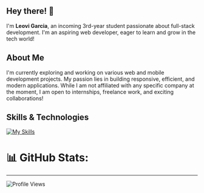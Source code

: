 ## Hey there! 👋

I'm **Leovi Garcia**, an incoming 3rd-year student passionate about full-stack development. I'm an aspiring web developer, eager to learn and grow in the tech world!

## About Me

I'm currently exploring and working on various web and mobile development projects. My passion lies in building responsive, efficient, and modern applications. While I am not affiliated with any specific company at the moment, I am open to internships, freelance work, and exciting collaborations!

## Skills & Technologies

[![My Skills](https://skillicons.dev/icons?i=figma,js,nodejs,express,html,css,mysql,mongodb,react,tailwind,php,laravel,vscode,git,postman&perline=8)](https://skillicons.dev)

# 📊 GitHub Stats:
[](https://github-readme-streak-stats.herokuapp.com/?user=LeoDiD&theme=midnight-purple&hide_border=false)
[](https://github-readme-stats.vercel.app/api/top-langs/?username=LeoDiD&theme=midnight-purple&hide_border=false&include_all_commits=false&count_private=false&layout=compact)


---
<img src="https://komarev.com/ghpvc/?username=LeoDiD&label=Profile%20Views&color=0e75b6&style=flat" alt="Profile Views" />





